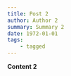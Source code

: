 ```yaml
---
title: Post 2
author: Author 2
summary: Summary 2
date: 1972-01-01
tags:
    - tagged
---
```


**Content 2**